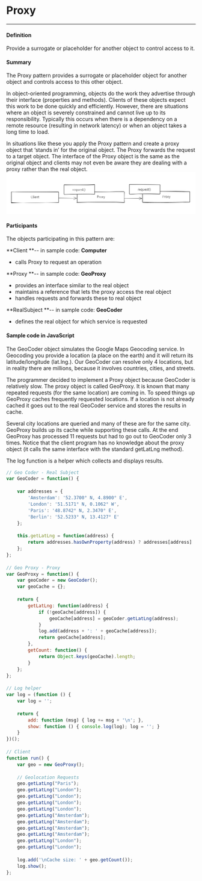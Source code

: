 # Proxy

---

#### Definition

Provide a surrogate or placeholder for another object to control access to it.

#### Summary

The Proxy pattern  provides a surrogate or placeholder object for another object and controls access to this other object.

In object-oriented programming, objects do the work they advertise through their interface \(properties and methods\). Clients of these objects expect this work to be done quickly and efficiently. However, there are situations where an object is severely constrained and cannot live up to its responsibility. Typically this occurs when there is a dependency on a remote resource \(resulting in network latency\) or when an object takes a long time to load.

In situations like these you apply the Proxy pattern and create a proxy object that ‘stands in’ for the original object. The Proxy forwards the request to a target object. The interface of the Proxy object is the same as the original object and clients may not even be aware they are dealing with a proxy rather than the real object.![](/assets/ice_screenshot_20180824-141239.png)

#### Participants

The objects participating in this pattern are:

**Client **-- in sample code: **Computer**

* calls Proxy to request an operation

**Proxy **-- in sample code: **GeoProxy**

* provides an interface similar to the real object
* maintains a reference that lets the proxy access the real object
* handles requests and forwards these to real object

**RealSubject **-- in sample code: **GeoCoder**

* defines the real object for which service is requested

#### Sample code in JavaScript

The GeoCoder object simulates the Google Maps Geocoding service. In Geocoding you provide a location \(a place on the earth\) and it will return its latitude/longitude \(lat.lng.\). Our GeoCoder can resolve only 4 locations, but in reality there are millions, because it involves countries, cities, and streets.

The programmer decided to implement a Proxy object because GeoCoder is relatively slow. The proxy object is called GeoProxy. It is known that many repeated requests \(for the same location\) are coming in. To speed things up GeoProxy caches frequently requested locations. If a location is not already cached it goes out to the real GeoCoder service and stores the results in cache.

Several city locations are queried and many of these are for the same city. GeoProxy builds up its cache while supporting these calls. At the end GeoProxy has processed 11 requests but had to go out to GeoCoder only 3 times. Notice that the client program has no knowledge about the proxy object \(it calls the same interface with the standard getLatLng method\).

The log function is a helper which collects and displays results.

```js
// Geo Coder - Real Subject
var GeoCoder = function() {

    var addresses = {
        'Amsterdam': '52.3700° N, 4.8900° E',
        'London': '51.5171° N, 0.1062° W',
        'Paris': '48.8742° N, 2.3470° E',
        'Berlin': '52.5233° N, 13.4127° E'
    };

    this.getLatLng = function(address) {
        return addresses.hasOwnProperty(address) ? addresses[address] : 'Address Is Not Found';
    };
};

// Geo Proxy - Proxy
var GeoProxy = function() {
    var geoCoder = new GeoCoder();
    var geoCache = {};

    return {
        getLatLng: function(address) {
            if (!geoCache[address]) {
                geoCache[address] = geoCoder.getLatLng(address);
            }
            log.add(address + ': ' + geoCache[address]);
            return geoCache[address];
        },
        getCount: function() {
            return Object.keys(geoCache).length;
        }
    };
};

// Log helper
var log = (function () {
    var log = '';

    return {
        add: function (msg) { log += msg + '\n'; },
        show: function () { console.log(log); log = ''; }
    }
})();

// Client
function run() {
    var geo = new GeoProxy();

    // Geolocation Requests
    geo.getLatLng("Paris");
    geo.getLatLng("London");
    geo.getLatLng("London");
    geo.getLatLng("London");
    geo.getLatLng("London");
    geo.getLatLng("Amsterdam");
    geo.getLatLng("Amsterdam");
    geo.getLatLng("Amsterdam");
    geo.getLatLng("Amsterdam");
    geo.getLatLng("London");
    geo.getLatLng("London");

    log.add('\nCache size: ' + geo.getCount());
    log.show();
};
```



